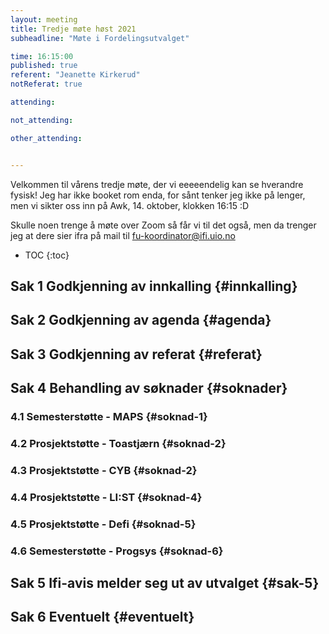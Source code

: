 ```yaml
---
layout: meeting
title: Tredje møte høst 2021
subheadline: "Møte i Fordelingsutvalget"

time: 16:15:00
published: true
referent: "Jeanette Kirkerud"
notReferat: true

attending:

not_attending:

other_attending:


---
```


Velkommen til vårens tredje møte, der vi eeeeendelig kan se hverandre fysisk!
Jeg har ikke booket rom enda, for sånt tenker jeg ikke på lenger, 
men vi sikter oss inn på Awk, 14. oktober, klokken 16:15 :D

Skulle noen trenge å møte over Zoom så får vi til det også, 
men da trenger jeg at dere sier ifra på mail til fu-koordinator@ifi.uio.no


* TOC
{:toc}

## Sak 1 Godkjenning av innkalling {#innkalling}

## Sak 2 Godkjenning av agenda {#agenda}

## Sak 3 Godkjenning av referat {#referat}

## Sak 4 Behandling av søknader {#soknader}

### 4.1 Semesterstøtte - MAPS {#soknad-1}

### 4.2 Prosjektstøtte - Toastjærn {#soknad-2}

### 4.3 Prosjektstøtte - CYB {#soknad-2}

### 4.4 Prosjektstøtte - LI:ST {#soknad-4}

### 4.5 Prosjektstøtte - Defi {#soknad-5}

### 4.6 Semesterstøtte - Progsys {#soknad-6}

## Sak 5 Ifi-avis melder seg ut av utvalget {#sak-5}

## Sak 6 Eventuelt {#eventuelt}

